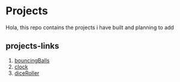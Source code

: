 # Projects
Hola, this repo contains the projects i have built and planning to add

## projects-links
1. [bouncingBalls](https://namisha234.github.io/Projects/bouncingBalls/)
2. [clock](https://namisha234.github.io/Projects/clock/clock.html)
3. [diceRoller](https://github.com/namisha234/Projects/blob/main/diceRoller/public/index.html)
